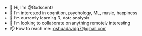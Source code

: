 - 👋 Hi, I’m @Godscentz
- 👀 I’m interested in cognition, psychology, ML, music, happiness
- 🌱 I’m currently learning R, data analysis
- 💞️ I’m looking to collaborate on anything remotely interesting
- 📫 How to reach me: joshuadavidg7@gmail.com

<!---
Godscentz/Godscentz is a ✨ special ✨ repository because its `README.md` (this file) appears on your GitHub profile.
You can click the Preview link to take a look at your changes.
--->
